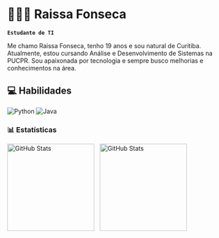 # 👩🏻‍💻 Raissa Fonseca

**`Estudante de TI`**

Me chamo Raissa Fonseca, tenho 19 anos e sou natural de Curitiba. Atualmente, estou cursando Análise e Desenvolvimento de Sistemas na PUCPR. Sou apaixonada por tecnologia e sempre busco melhorias e conhecimentos na área.

## 💻 Habilidades

![Python](https://img.shields.io/badge/python-3670A0?style=for-the-badge&logo=python&logoColor=ffdd54)
![Java](https://img.shields.io/badge/java-%23ED8B00.svg?style=for-the-badge&logo=openjdk&logoColor=white)



### 📊 Estatísticas

<p>
  <img 
    align="left" 
    alt="GitHub Stats" 
    height="200" 
    style="padding-right: 10px;" 
    src="https://github-readme-stats.vercel.app/api?username=fonsecarssa&show_icons=true&theme=tokyonight&include_all_commits=true&locale=pt-br" 
  />

<img 
      align="left" 
      alt="GitHub Stats" 
      height="200" 
      src="https://github-readme-stats.vercel.app/api/top-langs/?username=fonsecarssa&theme=tokyonight&layout=compact&custom_title=Tecnologias&langs_count=9" 
  />

</p>
